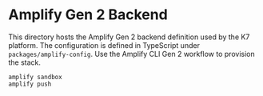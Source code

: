 # Amplify Gen 2 Backend

This directory hosts the Amplify Gen 2 backend definition used by the K7 platform. The configuration is defined in TypeScript under `packages/amplify-config`. Use the Amplify CLI Gen 2 workflow to provision the stack.

```
amplify sandbox
amplify push
```
